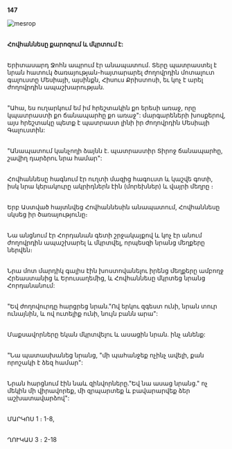 **147**

![mesrop](https://volamar.ru/audio_video/foto/01/detbible/B310.BMP)

\
**Հովհաննեսը քարոզում և մկրտում է:**

\
Երիտասարդ Ջոհն ապրում էր անապատում. Տերը պատրաստել է նրան հատուկ ծառայության-հայտարարել ժողովրդին մոտալուտ գալուստը Մեսիայի, այսինքն, Հիսուս Քրիստոսի, եւ կոչ է արել ժողովրդին ապաշխարության.

\
"Ահա, ես ուղարկում եմ իմ հրեշտակին քո երեսի առաջ, որը կպատրաստի քո ճանապարհը քո առաջ": մարգարեների խոսքերով, այս հրեշտակը պետք է պատրաստ լինի իր ժողովրդին Մեսիայի Գալուստին:

\
"Անապատում կանչողի ձայնն է. պատրաստիր Տիրոջ ճանապարհը, շավիղ դարձրու նրա համար":

\
Հովհաննեսը հագնում էր ուղտի մազից հագուստ և կաշվե գոտի, իսկ նրա կերակուրը ակրիդներն էին (մորեխներ) և վայրի մեղրը ։

\
Երբ Աստված հայտնվեց Հովհաննեսին անապատում, Հովհաննեսը սկսեց իր ծառայությունը։

\
Նա անցնում էր Հորդանան գետի շրջակայքով և կոչ էր անում ժողովրդին ապաշխարել և մկրտվել, որպեսզի նրանց մեղքերը ներվեն։

\
Նրա մոտ մարդիկ գալիս էին խոստովանելու իրենց մեղքերը ամբողջ Հրեաստանից և Երուսաղեմից, և Հովհաննեսը մկրտեց նրանց Հորդանանում:

\
"Եվ ժողովուրդը հարցրեց նրան."Ով երկու զգեստ ունի, նրան տուր ունայնին, և ով ուտելիք ունի, նույն բանն արա":

\
Մաքսավորները եկան մկրտվելու և ասացին նրան. ինչ անենք:

\
"Նա պատասխանեց նրանց, "մի պահանջեք ոչինչ ավելի, քան որոշակի է ձեզ համար":

\
Նրան հարցնում էին նաև զինվորները."Եվ նա ասաց նրանց." ոչ մեկին մի վիրավորեք, մի զրպարտեք և բավարարվեք ձեր աշխատավարձով":

\
ՄԱՐԿՈՍ 1 ։ 1-8,

\
ՂՈՒԿԱՍ 3 ։ 2-18
